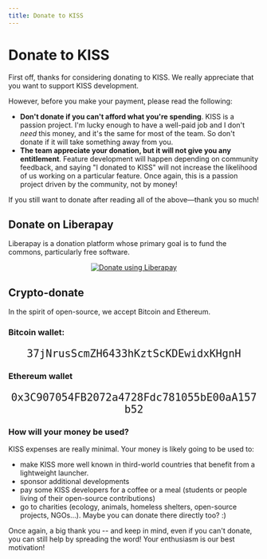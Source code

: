 ```yaml
---
title: Donate to KISS
---
```


# Donate to KISS

First off, thanks for considering donating to KISS.
We really appreciate that you want to support KISS development.

However, before you make your payment, please read the following:

* **Don't donate if you can't afford what you're spending**. KISS is a passion project. I'm lucky enough to have a well-paid job and I don't *need* this money, and it's the same for most of the team. So don't donate if it will take something away from you.
* **The team appreciate your donation, but it will not give you any entitlement**. Feature development will happen depending on community feedback, and saying "I donated to KISS" will not increase the likelihood of us working on a particular feature. Once again, this is a passion project driven by the community, not by money!

If you still want to donate after reading all of the above&mdash;thank you so much!

## Donate on Liberapay
Liberapay is a donation platform whose primary goal is to fund the commons, particularly free software.

<p style="text-align:center">
<script src="https://liberapay.com/KISS/widgets/button.js"></script>
<noscript><a href="https://liberapay.com/KISS/donate"><img alt="Donate using Liberapay" src="https://liberapay.com/assets/widgets/donate.svg"></a></noscript>
</p>

## Crypto-donate
In the spirit of open-source, we accept Bitcoin and Ethereum.

### Bitcoin wallet:

<p style="text-align:center; font-size: 1.5em"><tt>37jNrusScmZH6433hKztScKDEwidxKHgnH</tt></p>

### Ethereum wallet
<p style="text-align:center; font-size: 1.5em"><tt>0x3C907054FB2072a4728Fdc781055bE00aA157b52</tt></p>


### How will your money be used?
KISS expenses are really minimal. Your money is likely going to be used to:

* make KISS more well known in third-world countries that benefit from a lightweight launcher.
* sponsor additional developments
* pay some KISS developers for a coffee or a meal (students or people living of their open-source contributions)
* go to charities (ecology, animals, homeless shelters, open-source projects, NGOs...). Maybe you can donate there directly too? :)

Once again, a big thank you -- and keep in mind, even if you can't donate, you can still help by spreading the word! Your enthusiasm is our best motivation!
